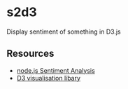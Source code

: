 # s2d3

Display sentiment of something in D3.js


## Resources

* [node.js Sentiment Analysis](https://www.npmjs.com/package/sentiment)
* [D3 visualisation libary](https://github.com/d3/d3)
